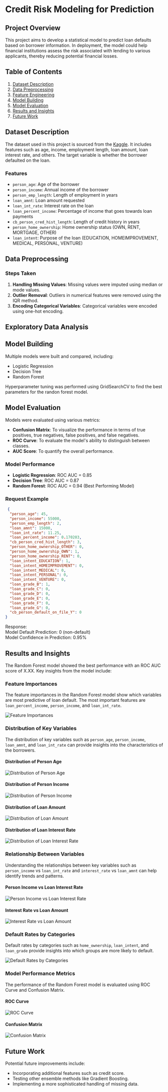 # Credit Risk Modeling for Prediction

## Project Overview

This project aims to develop a statistical model to predict loan defaults based on borrower information. In deployment, the model could help financial institutions assess the risk associated with lending to various applicants, thereby reducing potential financial losses.

## Table of Contents

1. [Dataset Description](#dataset-description)
2. [Data Preprocessing](#data-preprocessing)
3. [Feature Engineering](#feature-engineering)
4. [Model Building](#model-building)
5. [Model Evaluation](#model-evaluation)
6. [Results and Insights](#results-and-insights)
7. [Future Work](#future-work)

## Dataset Description

The dataset used in this project is sourced from the [Kaggle](https://www.kaggle.com/datasets/laotse/credit-risk-dataset). It includes features such as age, income, employment length, loan amount, loan interest rate, and others. The target variable is whether the borrower defaulted on the loan.

### Features

- `person_age`: Age of the borrower
- `person_income`: Annual income of the borrower
- `person_emp_length`: Length of employment in years
- `loan_amnt`: Loan amount requested
- `loan_int_rate`: Interest rate on the loan
- `loan_percent_income`: Percentage of income that goes towards loan payments
- `cb_person_cred_hist_length`: Length of credit history in years
- `person_home_ownership`: Home ownership status (OWN, RENT, MORTGAGE, OTHER)
- `loan_intent`: Purpose of the loan (EDUCATION, HOMEIMPROVEMENT, MEDICAL, PERSONAL, VENTURE)

## Data Preprocessing

### Steps Taken

1. **Handling Missing Values**: Missing values were imputed using median or mode values.
2. **Outlier Removal**: Outliers in numerical features were removed using the IQR method.
3. **Encoding Categorical Variables**: Categorical variables were encoded using one-hot encoding.

## Exploratory Data Analysis



## Model Building

Multiple models were built and compared, including:
- Logistic Regression
- Decision Tree
- Random Forest

Hyperparameter tuning was performed using GridSearchCV to find the best parameters for the randon forest model.

## Model Evaluation

Models were evaluated using various metrics:
- **Confusion Matrix**: To visualize the performance in terms of true positives, true negatives, false positives, and false negatives.
- **ROC Curve**: To evaluate the model's ability to distinguish between classes.
- **AUC Score**: To quantify the overall performance.

### Model Performance

- **Logistic Regression**: ROC AUC = 0.85
- **Decision Tree**: ROC AUC = 0.87
- **Random Forest**: ROC AUC = 0.94 (Best Performing Model)

### Request Example

```json
 {
  "person_age": 45,
  "person_income": 55000,
  "person_emp_length": 2,
  "loan_amnt": 15000,
  "loan_int_rate": 11.25,
  "loan_percent_income": 0.170203,
  "cb_person_cred_hist_length": 3,
  "person_home_ownership_OTHER": 0, 
  "person_home_ownership_OWN": 1,
  "person_home_ownership_RENT": 0, 
  "loan_intent_EDUCATION": 1,
  "loan_intent_HOMEIMPROVEMENT": 0, 
  "loan_intent_MEDICAL": 0,
  "loan_intent_PERSONAL": 0, 
  "loan_intent_VENTURE": 0,
  "loan_grade_B": 1,
  "loan_grade_C": 0,
  "loan_grade_D": 0,
  "loan_grade_E": 0,
  "loan_grade_F": 0,
  "loan_grade_G": 0,
  "cb_person_default_on_file_Y": 0
}
```
Response:</br>
Model Default Prediction: 0 (non-default)</br> 
Model Confidence in Prediction: 0.95%

## Results and Insights

The Random Forest model showed the best performance with an ROC AUC score of X.XX. Key insights from the model include:

### Feature Importances

The feature importances in the Random Forest model show which variables are most predictive of loan default. The most important features are `loan_percent_income`, `person_income`, and `loan_int_rate`.

![Feature Importances](Charts/feature_importance.png)

### Distribution of Key Variables

The distribution of key variables such as `person_age`, `person_income`, `loan_amnt`, and `loan_int_rate` can provide insights into the characteristics of the borrowers.

#### Distribution of Person Age

![Distribution of Person Age](Charts/age_distribution.png)

#### Distribution of Person Income

![Distribution of Person Income](Charts/income_distribution.png)

#### Distribution of Loan Amount

![Distribution of Loan Amount](Charts/loan_distribution.png)

#### Distribution of Loan Interest Rate

![Distribution of Loan Interest Rate](Charts/rate_distribution.png)

### Relationship Between Variables

Understanding the relationships between key variables such as `person_income` vs `loan_int_rate` and `interest_rate` vs `loan_amnt` can help identify trends and patterns.

#### Person Income vs Loan Interest Rate

![Person Income vs Loan Interest Rate](Charts/income_interestrate.png)

#### Interest Rate vs Loan Amount

![Interest Rate vs Loan Amount](Charts/interestrate_loanamnt.png)

### Default Rates by Categories

Default rates by categories such as `home_ownership`, `loan_intent`, and `loan_grade` provide insights into which groups are more likely to default.

![Default Rates by Categories](Charts/default_rates.png)

### Model Performance Metrics

The performance of the Random Forest model is evaluated using ROC Curve and Confusion Matrix.

#### ROC Curve

![ROC Curve](Charts/rf_auc.png)

#### Confusion Matrix

![Confusion Matrix](Charts/rf_conf.png)

## Future Work
Potential future improvements include:

- Incorporating additional features such as credit score.
- Testing other ensemble methods like Gradient Boosting.
- Implementing a more sophisticated handling of missing data.
